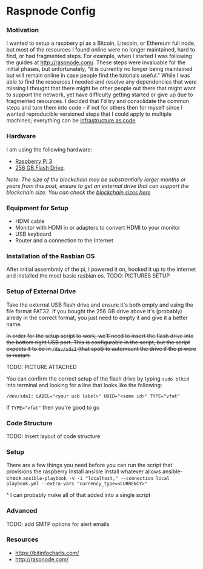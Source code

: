 # Raspnode Config

### Motivation
I wanted to setup a raspbery pi as a Bitcoin, Litecoin, or Ethereum full node, but most of the resources I found online were no longer maintained, hard to find, or had fragmented steps. For example, when I started I was following the guides at http://raspnode.com/. These steps were invaluable for the initial phases, but unfortunately, "it is currently no longer being maintained but will remain online in case people find the tutorials useful." While I was able to find the resources I needed and resolve any dependencies that were missing I thought that there might be other people out there that might want to support the network, yet have difficulty getting started or give up due to fragmented resources. I decided that I'd try and consolidate the common steps and turn them into code - if not for others then for myself since I wanted reproducible versioned steps that I could apply to multiple machines; everything can be [infrastructure as code](https://en.wikipedia.org/wiki/Infrastructure_as_Code) 

### Hardware
I am using the following hardware:

- [Raspberry Pi 3](https://www.amazon.com/CanaKit-Raspberry-Complete-Starter-Kit/dp/B01C6Q2GSY/ref=sr_1_2?ie=UTF8&qid=1518376095&sr=8-2&keywords=canakit)
- [256 GB Flash Drive](https://www.amazon.com/SanDisk-Cruzer-Glide-3-0-256GB/dp/B01JHLJBO8/ref=sr_1_3?s=electronics&ie=UTF8&qid=1518376171&sr=1-3&keywords=256+flash+drive). 

_Note: The size of the blockchain may be substrantially larger months or years from this post, ensure to get an external drive that can support the blockchain size. You can check the [blockchain sizes here](https://bitinfocharts.com/)_

### Equipment for Setup
- HDMI cable
- Monitor with HDMI in or adapters to convert HDMI to your monitor
- USB keyboard
- Router and a connection to the Internet

### Installation of the Rasbian OS
After initial assembmly of the pi, I powered it on, hooked it up to the internet and installed the most basic rasbian os.
TODO: PICTURES SETUP

### Setup of External Drive
Take the external USB flash drive and ensure it's both empty and using the file format FAT32. If you bought the 256 GB drive above it's (probably) alredy in the correct format, you just need to empty it and give it a better name.

~~In order for the setup script to work, we'll need to insert the flash drive into the bottom right USB port. This is configurable in the script, but the script expects it to be in `/dev/sda1` (that spot) to automount the drive if the pi were to restart.~~

TODO: PICTURE ATTACHED

You can confirm the correct setup of the flash drive by typing `sudo blkid` into terminal and looking for a line that looks like the following:

`/dev/sda1: LABEL="<your usb label>" UUID="<some id>" TYPE="vfat"`

If `TYPE="vfat"` then you're good to go

### Code Structure

TODO: Insert layout of code structure 

### Setup
There are a few things you need before you can run the script that provisions the raspberry
Install ansible
Install whatever allows ansible-check
`ansible-playbook -v -i "localhost," --connection local playbook.yml --extra-vars "currency_type=<CURRENCY>"`  

^ I can probably make all of that added into a single script

### Advanced

TODO: add SMTP options for alert emails

### Resources
- https://bitinfocharts.com/
- http://raspnode.com/
